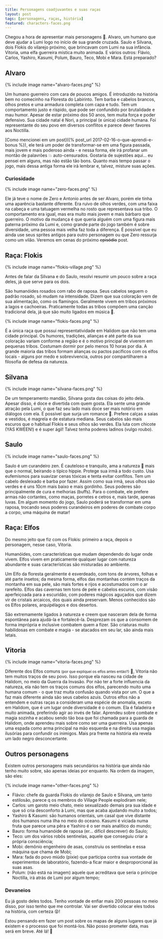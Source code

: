 ```yaml
---
title: Personagens coadjuvantes e suas raças
layout: post
tags: [personagens, raças, história]
featured: characters-faces.png
---
```

Chegou a hora de apresentar mais personagens :tada:. Alvaro, um humano que deve ajudar a Lumi logo no início de sua grande cruzada. Saulo e Silvana, dois Flokis do vilarejo próximo, que brincavam com Lumi na sua infância. Vitoria, uma elfa guerreira mística muito animada. E vários outros: Flávio, Carlos, Yashiro, Kasumi, Polum, Bauro, Teco, Mobi e Mara. Está preparado?
<!--more-->

## Alvaro

{% include image name="alvaro-faces.png" %}

Um humano guerreiro com cara de poucos amigos. É introduzido na história bem no comecinho na Floresta do Labirinto. Tem barba e cabelos brancos, olhos pretos e uma armadura completa com capa e tudo. Tem um comportamento justo e ríspido, que pode ser confundido por brutalidade e mau humor. Apesar de estar próximo dos 50 anos, tem muita força e poder defensivo. Sua cidade natal é Nori, a principal (e única) cidade humana. Foi representante do seu povo em diversos conflitos e parece dever favores aos Noctilla.

[Como mencionei em um post]({% post_url 2017-02-16-o-que-aprendi-e-bonus %}), ele terá um poder de transformar-se em uma figura passada, mais jovem e mais poderoso ainda - e nessa forma, ele irá profanar um montão de palavrões :boom: auto-censurados. Gostaria de sujestões aqui... eu pensei em alguns, mas não estão tão bons. Quanto mais tempo passar o jogo, mais dessa antiga forma ele irá lembrar e, talvez, misture suas ações.

### Curiosidade

{% include image name="zero-faces.png" %}

Ele já teve o nome de Zero e Antonio antes de ser Alvaro, porém ele tinha uma aparência bastante diferente. Era ruivo de olhos verdes, com uma faixa na cabeça e uma tatuagem vermelha no rosto que representava sua tribo. O comportamento era igual, mas era muito mais jovem e mais bárbaro que guerreiro. O motivo da mudança é que queria alguém com uma figura mais paterna próximo da Lumi e, como grande parte do jogo também é sobre diversidade, uma pessoa mais velha faz toda a diferença. É possível que eu ainda use seus sprites antigos para outro personagem ou que Zero ressurja como um vilão. Veremos em cenas do próximo ~~episódio~~ post.

## Raça: Flokis

{% include image name="flokis-village.png" %}

Antes de falar da Silvana e do Saulo, resolvi resumir um pouco sobre a raça deles, já que serve para os dois.

São humanóides rosados com rabo de raposa. Seus cabelos seguem o padrão rosado, só mudam na intensidade. Dizem que sua coloração vem de sua alimentação, como os flamingos. Geralmente vivem em tribos próximos a lagos e cachoeiras. Praticamente todas as tribos compõem uma canção tradicional dela, já que são muito ligados em música :musical_note:.

{% include image name="flokis-faces.png" %}

É a única raça que possui representatividade em Halidom que não tem uma cidade principal. Os humores, tradições, alianças e até parte da sua coloração variam conforme a região e é o motivo principal de viverem em pequenas tribos. Costumam dormir por pelo menos 10 horas por dia. A grande maioria das tribos formam alianças ou pactos pacíficos com os elfos locais - alguns por medo e sobrevivencia, outros por compartilharem a filosofia de defesa da natureza.

## Silvana

{% include image name="silvana-faces.png" %}

De um temperamento mandão, Silvana gosta das coisas do jeito dela. Apesar disso, é doce e divertida com quem gosta. Ela sente uma grande atração pela Lumi, o que faz seu lado mais doce ser mais notório em diálogos com ela. É possível que surja um romance :revolving_hearts:. Prefere calças a saias e vestidos, é magrela e de estatura mediana. Seus cabelos são mais escuros que o habitual Flokis e seus olhos são verdes. Ela luta com chicote (YAS KWEEN!) e é super ágil! Talvez tenha poderes ladinos (vulgo roubo).

## Saulo

{% include image name="saulo-faces.png" %}

Saulo é um curandeiro zen. É cauteloso e tranquilo, ama a natureza :herb: mais que o normal, beirando o típico hippie. Protege sua irmã a todo custo. Usa eufemismos para suavizar cenas tóxicas e tenta evitar conflitos. Tem um cabelo desleixado e barba por fazer. Assim como sua irmã, seus olhos são verdes e é uns 10cm mais baixo e mais gordinho. Seus poderes são principalmente de cura e melhorias (buffs). Para o combate, ele prefere armas não cortantes, como maças, porretes e cetros e, mais tarde, apenas luvas. Em algum momento do jogo, Saulo poderá se transformar em uma raposa, trocando seus poderes curandeiros em poderes de combate corpo a corpo, uma máquina de matar!


## Raça: Elfos

Do mesmo jeito que fiz com os Flokis: primeiro a raça, depois o personagem, nesse caso, Vitoria.

Humanóides, com características que mudam dependendo do lugar onde vivem. Elfos vivem em praticamente qualquer lugar com natureza abundante e suas características são misturadas ao ambiente.

Um Elfo da floresta geralmente é esverdeado, com tons de árvores, folhas e até parte insetos; da mesma forma, elfos das montanhas contém traços da montanha em sua pele, são mais fortes e rijos e acostumados com o ar rarefeito. Elfos das cavernas tem tons de pele e cabelos escuros, com visão aperfeiçoada para a escuridão, com poderes mágicos aguçados que dizem vir de cristais arcaicos, dos quais ainda preservam. Menos conhecidos são os Elfos polares, arquipélagos e dos desertos.

São extremamente ligados à natureza e creem que nasceram dela de forma espontânea para ajudá-la e fortalecê-la. Desprezam os que a consomem de forma imprópria e inclusive combatem quem a fizer. São criaturas muito habilidosas em combate e magia - se atacados em seu lar, são ainda mais letais.

## Vitoria

{% include image name="vitoria-faces.png" %}

Diferente dos Elfos comuns <small>(por que expliquei os elfos antes então?)</small> :facepunch:, Vitoria não tem muitos traços de seu povo. Isso porque ela nasceu na cidade de Halidom, no meio da Guerra da Invasão. Por não ter a forte influencia da natureza, ela não tem os traços comuns dos elfos, parecendo muito uma humana comum - o que traz muita confusão quando vista por um. O que a faz mais diferente ainda são seus cabelos azuis. Outros elfos não a entendem e outras raças a consideram uma espécie de anomalia, exceto em Halidom, que é um lugar onde diversidade é o comum. Ela é faladeira e muito animada, preferindo agir ao invés de falar. Aprendeu sobre combate e magia sozinha e acabou sendo tão boa que foi chamada para a guarda de Halidom, onde aprendeu mais sobre como ser uma guerreira. Usa apenas uma espada como arma principal na mão esquerda e na direita usa magias ilusórias para confundir os inimigos. Mais pra frente na história ela revela um lado negro desconcertante.

## Outros personagens

Existem outros personagens mais secundários na história que ainda não tenho muito sobre, são apenas ideias por enquanto. Na ordem da imagem, são eles:

{% include image name="other-faces.png" %}

* Flávio: chefe da guarda Flokis do vilarejo de Saulo e Silvana, um tanto estilosão, parece q os membros do Village People explodiram nele;
* Carlos: um garoto meio chato, meio sexualizado demais pra sua idade e que só cria desconforto à Lumi, mas que acaba ajudando muito a todos;
* Yashiro & Kasumi: são humanos orientais, um casal que vive distante dos humanos numa ilha no meio do oceano. Kasumi é viciada numa fruta que parece uma pêra e Yashiro é o ser mais analítico do mundo;
* Bauro: forma humanóide de raposa (er... difícil descrever) do Saulo;
* Teco: um dos vários robôs sentinelas, aquele que conseguiu criar a própria consciência;
* Mobi: demônio engenheiro de asas, construiu os sentinelas e essa máquina que chama de Mobi;
* Mara: fada do povo miúdo (pixie) que participa contra sua vontade de experimentos de laboratório, fazendo-a ficar maior e desproporcional às suas asas.
* Polum: (não está na imagem) aquele que acreditava que seria o príncipe Noctilla, irá atrás de Lumi por algum tempo;


### Devaneios

Eu já gosto deles todos. Tenho vontade de enfiar mais 200 pessoas no meio disso, por isso tenho que me controlar. Vai ser divertido colocar eles todos na história, com certeza :stuck_out_tongue_closed_eyes:!

Estou pensando em fazer um post sobre os mapas de alguns lugares que já existem e o processo que foi montá-los. Não posso prometer data, mas será em breve. Até lá! :wave:
